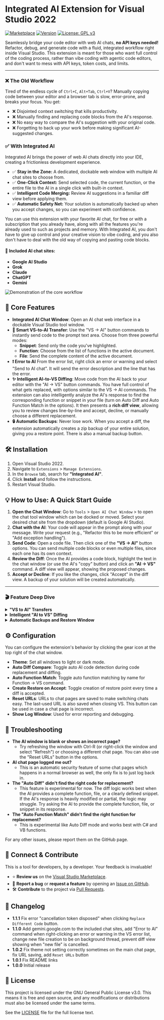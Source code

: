 # Integrated AI Extension for Visual Studio 2022

[![Marketplace](https://img.shields.io/visual-studio-marketplace/v/Kyle-Grubbs.integrated-ai?style=flat&label=VS%20Marketplace&color=5C2D91)](https://marketplace.visualstudio.com/items?itemName=Kyle-Grubbs.integrated-ai)
[![Version](https://img.shields.io/visual-studio-marketplace/i/Kyle-Grubbs.integrated-ai?style=flat&label=Installs)](https://marketplace.visualstudio.com/items?itemName=Kyle-Grubbs.integrated-ai)
[![License: GPL v3](https://img.shields.io/badge/License-GPLv3-blue.svg?style=flat)](https://www.gnu.org/licenses/gpl-3.0)

Seamlessly bridge your code editor with web AI chats, **no API keys needed!** Refactor, debug, and generate code with a fluid, integrated workflow right inside Visual Studio. This extension is meant for those who want full control of the coding process, rather than vibe coding with agentic code editors, and don't want to mess with API keys, token costs, and limits. 

---

### ❌ The Old Workflow

Tired of the endless cycle of `Ctrl+C`, `Alt+Tab`, `Ctrl+V`? Manually copying code between your editor and a browser tab is slow, error-prone, and breaks your focus. You get:

- ❌ Disjointed context switching that kills productivity.
- ❌ Manually finding and replacing code blocks from the AI's response.
- ❌ No easy way to compare the AI's suggestion with your original code.
- ❌ Forgetting to back up your work before making significant AI-suggested changes.

### ✅ With Integrated AI

Integrated AI brings the power of web AI chats directly into your IDE, creating a frictionless development experience.

- ✅ **Stay in the Zone:** A dedicated, dockable web window with multiple AI chat sites to choose from.
- ✅ **One-Click Context:** Send selected code, the current function, or the entire file to the AI in a single click with built-in context.
- ✅ **Intelligent Code Merging:** Review AI suggestions in a familiar diff view before applying them.
- ✅ **Automatic Safety Net:** Your solution is automatically backed up when you accept changes, so you can experiment with confidence.

You can use this extension with your favorite AI chat, for free or with a subscription that you already have, along with all the features you're already used to such as projects and memory. With Integrated AI, you don't have to give up control and your creative vision to vibe coding, and you also don't have to deal with the old way of copying and pasting code blocks.

#### 🤖 Included AI chat sites:

- **Google AI Studio**
- **Grok**
- **Claude**
- **ChatGPT**
- **Gemini**

![Demonstration of the core workflow](https://github.com/KyleG-Mitutoyo/Integrated-AI-Extension/blob/main/assets/main%20demo.gif?raw=true)

## 🚀 Core Features

- **Integrated AI Chat Window**: Open an AI chat web interface in a dockable Visual Studio tool window.
- **🎯 Smart VS-to-AI Transfer**: Use the "VS -> AI" button commands to instantly send code to the prompt text area. Choose from three powerful modes:
  - **Snippet**: Send only the code you've highlighted.
  - **Function**: Choose from the list of functions in the active document.
  - **File**: Send the complete content of the active document.
- **❗ Error to AI** From the error list, right click an error or warning and select "Send to AI chat". It will send the error description and the line that has the error.
- **✨ Intelligent AI-to-VS Diffing**: Move code from the AI back to your editor with the "AI -> VS" button commands. You have full control of what gets replaced, with options similar to the VS -> AI commands. The extension can also intelligently analyze the AI's response to find the corresponding function or snippet in your file (turn on Auto Diff and Auto Function Match in the options). It then presents a **rich diff view**, allowing you to review changes line-by-line and accept, decline, or manually choose a different replacement. 
- **🔒 Automatic Backups**: Never lose work. When you accept a diff, the extension automatically creates a zip backup of your entire solution, giving you a restore point. There is also a manual backup button.

## 🛠️ Installation

1.  Open Visual Studio 2022.
2.  Navigate to `Extensions` > `Manage Extensions`.
3.  In the `Browse` tab, search for **"Integrated AI"**.
4.  Click **Install** and follow the instructions.
5.  Restart Visual Studio.

## 💡 How to Use: A Quick Start Guide

1.  **Open the Chat Window**: Go to `Tools` > `Open AI Chat Window` > to open the chat tool window which can be docked or moved. Select your desired chat site from the dropdown (default is Google AI Studio).
2.  **Chat with the AI**: Your code will appear in the prompt along with your message. Write your request (e.g., "Refactor this to be more efficient" or "Add exception handling").
3.  **Send Code**: Open a code file. Then click one of the **"VS -> AI"** button options. You can send multiple code blocks or even multiple files, since each one has its own context.
4.  **Review the Diff**: Once the AI provides a code block, highlight the text in the chat window (or use the AI's "copy" button) and click an **"AI -> VS"** command. A diff view will appear, showing the proposed changes.
5.  **Accept or Decline**: If you like the changes, click "Accept" in the diff view. A backup of your solution will be created automatically.

---

### 🎬 Feature Deep Dive

<details>
<summary><b>"VS to AI" Transfers</b></summary>

Code is sent to the AI chat with the "-> AI" button commands. Code blocks get a context header so the AI knows useful info such as filepath and type. Using "Function -> AI" opens a selection window with the functions in the active document, as seen in the main demo.

Note: The function commands only work with files that are native to Visual Studio, such as C#, VB, C++, and F#. Files such as XAML and Javascript will still work with snippets and full file transfers.

_![VS to AI commands](https://raw.githubusercontent.com/KyleG-Mitutoyo/Integrated-AI-Extension/refs/heads/main/assets/To%20AI%20commands.png)_

_![Snippet in the prompt area](https://raw.githubusercontent.com/KyleG-Mitutoyo/Integrated-AI-Extension/refs/heads/main/assets/snippet.png)_

_![Function in the prompt area](https://raw.githubusercontent.com/KyleG-Mitutoyo/Integrated-AI-Extension/refs/heads/main/assets/function.png)_

You can send errors or warnings from the VS error list by right-clicking on one and selecting "Send to AI chat". It will paste the error description, line number, and contents of the line into the prompt. It will also navigate to that error in your code, even if a file is closed.

_![Send Error to AI](https://raw.githubusercontent.com/KyleG-Mitutoyo/Integrated-AI-Extension/refs/heads/main/assets/error.png)_

_![Error in the prompt area](https://raw.githubusercontent.com/KyleG-Mitutoyo/Integrated-AI-Extension/refs/heads/main/assets/error%20prompt.png)_

</details>

<details>
<summary><b>Intelligent "AI to VS" Diffing</b></summary>

The "-> VS" commands are used to send highlighted or copied code from the AI chat to your editor. First it will check for highlighted text within the chat window, and if nothing is highlighted it will use whatever is in the clipboard. The code is merged into your existing file automatically, showing a diff view before applying changes. If a different code block to replace is needed, you can use the "Replace Different Code" button. There is also a new file option that will create one with the AI code and add it to the project.

If "Auto Diff" in the options is turned on, you don't even need to use button commands! This only woks with the artifact copy buttons. This is turned off by default. It works best with C# and VB code.

For the "Function -> VS" command, auto matching attempts to find the function to replace by name, or adds it below the last existing function as a new function. This can also be toggled in the options.

_![Replace Different Code window](https://raw.githubusercontent.com/KyleG-Mitutoyo/Integrated-AI-Extension/refs/heads/main/assets/choose%20code.png)_

</details>

<details>
<summary><b>Automatic Backups and Restore Window</b></summary>

After accepting a diff, a backup is created of the previous solution state (this can be disabled in the options). The AI code that was used for that diff and the chat page is also saved to allow for easy searching later.

For restores a separate window opens with different options. There is a list of restores showing the AI code used right after that restore point. If you highlight some AI code in the chat window, the restore window will open to that restore point if it exists. You can also use "Go To Chat" to navigate there. Compare will show multiple diff views with each changed file, and you can use that restore or close the diff views from there.

_![Restore Window](https://raw.githubusercontent.com/KyleG-Mitutoyo/Integrated-AI-Extension/refs/heads/main/assets/restore%20window.png)_

_![Restore Window Compare](https://github.com/KyleG-Mitutoyo/Integrated-AI-Extension/blob/main/assets/compare.gif?raw=true)_

</details>

## ⚙️ Configuration

You can configure the extension's behavior by clicking the gear icon at the top right of the chat window.

- **Theme**: Set all windows to light or dark mode.
- **Auto Diff Compare**: Toggle auto AI code detection during code replacement and diffing.
- **Auto Function Match**: Toggle auto function matching by name for Function -> VS command.
- **Create Restore on Accept**: Toggle creation of restore point every time a diff is accepted.
- **Reset URLs**: URLs to chat pages are saved to make switching chats easy. The last-used URL is also saved when closing VS. This button can be used in case a chat page is incorrect.
- **Show Log Window**: Used for error reporting and debugging.

## 🚨 Troubleshooting

-   **The AI window is blank or shows an incorrect page?**
    -   Try refreshing the window with Ctrl-R (or right-click the window and select "Refresh") or choosing a different chat page. You can also use the "Reset URLs" button in the options.
-   **AI chat page logged me out?**
    -   This is an automatic security feature of some chat pages which happens in a normal browser as well, the only fix is to just log back in.
-   **The "Auto Diff" didn't find the right code for replacement?**
    -   This feature is experimental for now. The diff logic works best when the AI provides a complete function, file, or a clearly defined snippet. If the AI's response is heavily modified or partial, the logic may struggle. Try asking the AI to provide the complete function, file, or snippet in its response.
-   **The "Auto Function Match" didn't find the right function for replacement?**
    -   This is experimental like Auto Diff mode and works best with C# and VB functions.

For any other issues, please report them on the GitHub page.

## 🤝 Connect & Contribute

This is a tool for developers, by a developer. Your feedback is invaluable!

-   ⭐ **Review us** on the [Visual Studio Marketplace](https://marketplace.visualstudio.com/items?itemName=Kyle-Grubbs.integrated-ai&ssr=false#review-details).
-   🐞 **Report a bug** or **request a feature** by opening an [Issue on GitHub](https://github.com/KyleG-Mitutoyo/Integrated-AI-Extension/issues).
-   🛠️ **Contribute** to the project via [Pull Requests](https://github.com/KyleG-Mitutoyo/Integrated-AI-Extension/pulls).

## 📝 Changelog

- **1.1.1** Fix error "cancellation token disposed" when clicking `Replace Different Code` button.
- **1.1.0** Add gemini.google.com to the included chat sites, add "Error to AI" command when right-clicking an error or warning in the VS error list, change new file creation to be on background thread, prevent diff view showing when "new file" is cancelled.
- **1.0.2** Fix theme not setting correctly sometimes on the main chat page, fix URL saving, add `Reset URLs` button
- **1.0.1** Fix README links
- **1.0.0** Initial release

## 📄 License

This project is licensed under the GNU General Public License v3.0. This means it is free and open source, and any modifications or distributions must also be licensed under the same terms.

See the [LICENSE](https://raw.githubusercontent.com/KyleG-Mitutoyo/Integrated-AI-Extension/refs/heads/main/LICENSE) file for the full license text.